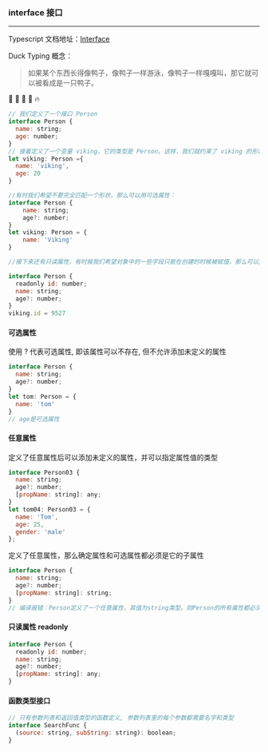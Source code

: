 ### **interface 接口**   
---

Typescript 文档地址：[Interface](https://www.typescriptlang.org/docs/handbook/interfaces.html)

Duck Typing 概念：   
> 如果某个东西长得像鸭子，像鸭子一样游泳，像鸭子一样嘎嘎叫，那它就可以被看成是一只鸭子。

:tada: :100: :bamboo: :gift_heart: :fire:

```js
// 我们定义了一个接口 Person
interface Person {
  name: string;
  age: number;
}
// 接着定义了一个变量 viking，它的类型是 Person。这样，我们就约束了 viking 的形状必须和接口 Person 一致。
let viking: Person ={
  name: 'viking',
  age: 20
}

//有时我们希望不要完全匹配一个形状，那么可以用可选属性：
interface Person {
    name: string;
    age?: number;
}
let viking: Person = {
    name: 'Viking'
}

//接下来还有只读属性，有时候我们希望对象中的一些字段只能在创建的时候被赋值，那么可以用 readonly 定义只读属性

interface Person {
  readonly id: number;
  name: string;
  age?: number;
}
viking.id = 9527

```

#### **可选属性**   

使用 ? 代表可选属性, 即该属性可以不存在, 但不允许添加未定义的属性

```js 
interface Person {
  name: string;
  age?: number;
}
let tom: Person = {
  name: 'tom'
}
// age是可选属性

```

#### **任意属性**    

定义了任意属性后可以添加未定义的属性，并可以指定属性值的类型

```js
interface Person03 {
  name: string;
  age?: number;
  [propName: string]: any;
}
let tom04: Person03 = {
  name: 'Tom',
  age: 25,
  gender: 'male'
};

```

定义了任意属性，那么确定属性和可选属性都必须是它的子属性

```js 
interface Person {
  name: string;
  age?: number;
  [propName: string]: string;
}
// 编译报错：Person定义了一个任意属性，其值为string类型。则Person的所有属性都必须为string类型，而age为number类型

```

#### **只读属性 readonly**

```js
interface Person {
  readonly id: number;
  name: string;
  age?: number;
  [propName: string]: any;
}

```

#### **函数类型接口**

```js 
// 只有参数列表和返回值类型的函数定义, 参数列表里的每个参数都需要名字和类型
interface SearchFunc {
  (source: string, subString: string): boolean;
}

```


